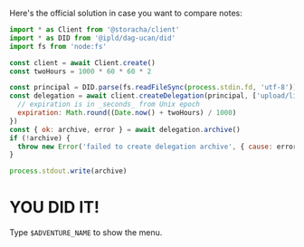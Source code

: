 Here's the official solution in case you want to compare notes:

```js
import * as Client from '@storacha/client'
import * as DID from '@ipld/dag-ucan/did'
import fs from 'node:fs'

const client = await Client.create()
const twoHours = 1000 * 60 * 60 * 2

const principal = DID.parse(fs.readFileSync(process.stdin.fd, 'utf-8'))
const delegation = await client.createDelegation(principal, ['upload/list'], {
  // expiration is in _seconds_ from Unix epoch
  expiration: Math.round((Date.now() + twoHours) / 1000)
})
const { ok: archive, error } = await delegation.archive()
if (!archive) {
  throw new Error('failed to create delegation archive', { cause: error })
}

process.stdout.write(archive)
```

# YOU DID IT!

Type `$ADVENTURE_NAME` to show the menu.
